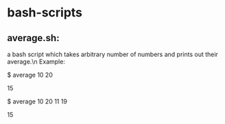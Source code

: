 # bash-scripts

## average.sh:
a bash script which takes arbitrary number of numbers and prints out their average.\n
Example:

$ average 10 20

15

$ average 10 20 11 19

15
